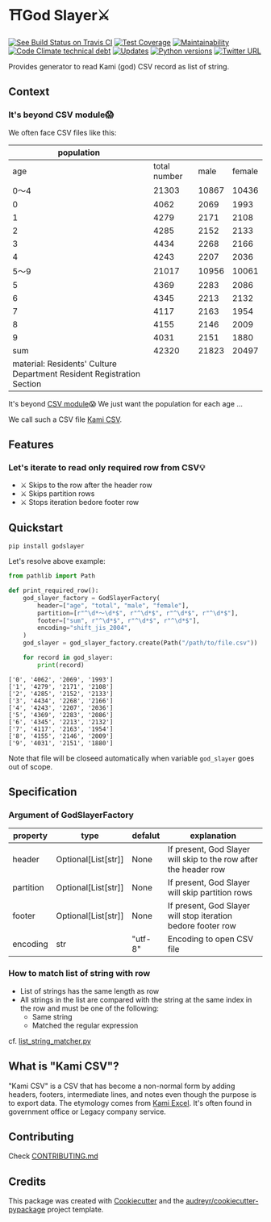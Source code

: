 # ⛩️God Slayer⚔️

[![See Build Status on Travis CI](https://travis-ci.org/yukihiko-shinoda/god-slayer.svg?branch=master)](https://travis-ci.org/yukihiko-shinoda/god-slayer)
[![Test Coverage](https://api.codeclimate.com/v1/badges/2d37a5447afd27d46af1/test_coverage)](https://codeclimate.com/github/yukihiko-shinoda/god-slayer/test_coverage)
[![Maintainability](https://api.codeclimate.com/v1/badges/2d37a5447afd27d46af1/maintainability)](https://codeclimate.com/github/yukihiko-shinoda/god-slayer/maintainability)
[![Code Climate technical debt](https://img.shields.io/codeclimate/tech-debt/yukihiko-shinoda/god-slayer)](https://codeclimate.com/github/yukihiko-shinoda/god-slayer)
[![Updates](https://pyup.io/repos/github/yukihiko-shinoda/god-slayer/shield.svg)](https://pyup.io/repos/github/yukihiko-shinoda/god-slayer/)
[![Python versions](https://img.shields.io/pypi/pyversions/godslayer.svg)](https://pypi.org/project/godslayer)
[![Twitter URL](https://img.shields.io/twitter/url?style=social&url=https%3A%2F%2Fgithub.com%2Fyukihiko-shinoda%2Fgod-slayer)](http://twitter.com/share?text=God%20Slayer&url=https://pypi.org/project/godslayer/&hashtags=python)

Provides generator to read Kami (god) CSV record as list of string.

## Context

### It's beyond CSV module😱

We often face CSV files like this:

population|&nbsp;|&nbsp;|&nbsp;
-|-|-|-
age|total number|male|female
0～4|21303|10867|10436
0|4062|2069|1993
1|4279|2171|2108
2|4285|2152|2133
3|4434|2268|2166
4|4243|2207|2036
5～9|21017|10956|10061
5|4369|2283|2086
6|4345|2213|2132
7|4117|2163|1954
8|4155|2146|2009
9|4031|2151|1880
sum|42320|21823|20497
material: Residents' Culture Department Resident Registration Section|&nbsp;|&nbsp;|&nbsp;

It's beyond [CSV module]😱
We just want the population for each age ...

We call such a CSV file [Kami CSV](#what-is-kami-csv).

## Features

### Let's iterate to read only required row from CSV💡

- ⚔️ Skips to the row after the header row
- ⚔️ Skips partition rows
- ⚔️ Stops iteration bedore footer row

## Quickstart

```console
pip install godslayer
```

Let's resolve above example:

```python
from pathlib import Path

def print_required_row():
    god_slayer_factory = GodSlayerFactory(
        header=["age", "total", "male", "female"],
        partition=[r"^\d*〜\d*$", r"^\d*$", r"^\d*$", r"^\d*$"],
        footer=["sum", r"^\d*$", r"^\d*$", r"^\d*$"],
        encoding="shift_jis_2004",
    )
    god_slayer = god_slayer_factory.create(Path("/path/to/file.csv"))

    for record in god_slayer:
        print(record)
```

```console
['0', '4062', '2069', '1993']
['1', '4279', '2171', '2108']
['2', '4285', '2152', '2133']
['3', '4434', '2268', '2166']
['4', '4243', '2207', '2036']
['5', '4369', '2283', '2086']
['6', '4345', '2213', '2132']
['7', '4117', '2163', '1954']
['8', '4155', '2146', '2009']
['9', '4031', '2151', '1880']
```

Note that file will be closeed automatically when variable `god_slayer` goes out of scope.

## Specification

### Argument of GodSlayerFactory

property|type|defalut|explanation
-|-|-|-
header|Optional\[List\[str\]\]|None|If present, God Slayer will skip to the row after the header row
partition|Optional\[List\[str\]\]|None|If present, God Slayer will skip partition rows
footer|Optional\[List\[str\]\]|None|If present, God Slayer will stop iteration bedore footer row
encoding|str|"utf-8"|Encoding to open CSV file

### How to match list of string with row

- List of strings has the same length as row
- All strings in the list are compared with the string at the same index in the row and must be one of the following:
  - Same string
  - Matched the regular expression

cf. [list_string_matcher.py]

<!-- markdownlint-disable no-trailing-punctuation -->
## What is "Kami CSV"?
<!-- markdownlint-enaable no-trailing-punctuation -->

"Kami CSV" is a CSV that has become a non-normal form
by adding headers, footers, intermediate lines, and notes
even though the purpose is to export data.
The etymology comes from [Kami Excel].
It's often found in government office or Legacy company service.

## Contributing

Check [CONTRIBUTING.md](docs/CONTRIBUTING.md)

## Credits

This package was created with [Cookiecutter] and the [audreyr/cookiecutter-pypackage] project template.

[list_string_matcher.py]: https://github.com/yukihiko-shinoda/god-slayer/blob/master/godslayer/list_string_matcher.py
[CSV module]: https://docs.python.org/3/library/csv.html
[Kami Excel]: https://www.atmarkit.co.jp/ait/articles/1612/26/news032.html
[Cookiecutter]: https://github.com/audreyr/cookiecutter
[audreyr/cookiecutter-pypackage]: https://github.com/audreyr/cookiecutter-pypackage
